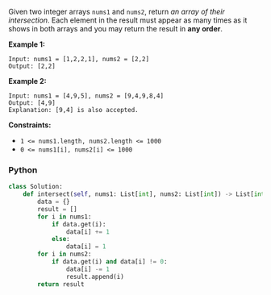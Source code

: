 Given two integer arrays  `nums1`  and  `nums2`, return  _an array of their intersection_. Each element in the result must appear as many times as it shows in both arrays and you may return the result in  **any order**.

**Example 1:**
```
Input: nums1 = [1,2,2,1], nums2 = [2,2]
Output: [2,2]
```

**Example 2:**
```
Input: nums1 = [4,9,5], nums2 = [9,4,9,8,4]
Output: [4,9]
Explanation: [9,4] is also accepted.
```

**Constraints:**
-   `1 <= nums1.length, nums2.length <= 1000`
-   `0 <= nums1[i], nums2[i] <= 1000`


### Python
```python
class Solution:
    def intersect(self, nums1: List[int], nums2: List[int]) -> List[int]:
        data = {}
        result = []
        for i in nums1:
            if data.get(i):
                data[i] += 1
            else:
                data[i] = 1
        for i in nums2:
            if data.get(i) and data[i] != 0:
                data[i] -= 1
                result.append(i)
        return result
```